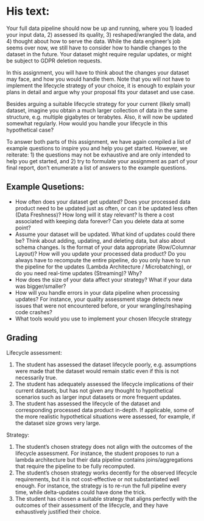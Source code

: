 
# His text:


Your full data pipeline should now be up and running, where you 1) loaded your input data, 2) assessed its quality, 3) reshaped/wrangled the data, and 4) thought about how to serve the data. While the data engineer’s job seems over now, we still have to consider how to handle changes to the dataset in the future. Your dataset might require regular updates, or might be subject to GDPR deletion requests.

In this assignment, you will have to think about the changes your dataset may face, and how you would handle them. Note that you will not have to implement the lifecycle strategy of your choice, it is enough to explain your plans in detail and argue why your proposal fits your dataset and use case.

Besides arguing a suitable lifecycle strategy for your current (likely small) dataset, imagine you obtain a much larger collection of data in the same structure, e.g. multiple gigabytes or terabytes. Also, it will now be updated somewhat regularly. How would you handle your lifecycle in this hypothetical case?

To answer both parts of this assignment, we have again compiled a list of example questions to inspire you and help you get started. However, we reiterate: 1) the questions may not be exhaustive and are only intended to help you get started, and 2) try to formulate your assignment as part of your final report, don’t enumerate a list of answers to the example questions.


## Example Qusetions:

- How often does your dataset get updated? Does your processed data product need to be updated just as often, or can it be updated less often (Data Freshness)? How long will it stay relevant? Is there a cost associated with keeping data forever? Can you delete data at some point?
- Assume your dataset will be updated. What kind of updates could there be? Think about adding, updating, and deleting data, but also about schema changes. Is the format of your data appropriate (Row/Columnar Layout)? How will you update your processed data product? Do you always have to recompute the entire pipeline, do you only have to run the pipeline for the updates (Lambda Architecture / Microbatching), or do you need real-time updates (Streaming)? Why?
- How does the size of your data affect your strategy? What if your data was bigger/smaller?
- How will you handle errors in your data pipeline when processing updates? For instance, your quality assessment stage detects new issues that were not encountered before, or your wrangling/reshaping code crashes?
- What tools would you use to implement your chosen lifecycle strategy

## Grading

Lifecycle assessment:

1. The student has assessed the dataset lifecycle poorly, e.g. assumptions were made that the dataset would remain static even if this is not necessarily true.
2. The student has adequately assessed the lifecycle implications of their current datasets, but has not given any thought to hypothetical scenarios such as larger input datasets or more frequent updates.
3. The student has assessed the lifecycle of the dataset and corresponding processed data product in-depth. If applicable, some of the more realistic hypothetical situations were assessed, for example, if the dataset size grows very large.

Strategy:

1. The student’s chosen strategy does not align with the outcomes of the lifecycle assessment. For instance, the student proposes to run a lambda architecture but their data pipeline contains joins/aggregations that require the pipeline to be fully recomputed.
2. The student’s chosen strategy works decently for the observed lifecycle requirements, but it is not cost-effective or not substantiated well enough. For instance, the strategy is to re-run the full pipeline every time, while delta-updates could have done the trick.
3. The student has chosen a suitable strategy that aligns perfectly with the outcomes of their assessment of the lifecycle, and they have exhaustively justified their choice.
 